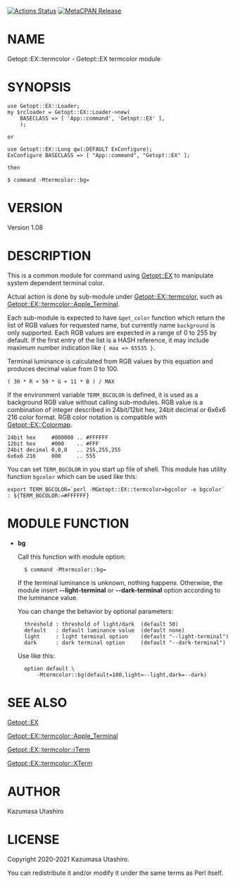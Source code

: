 [![Actions Status](https://github.com/kaz-utashiro/Getopt-EX-termcolor/workflows/test/badge.svg)](https://github.com/kaz-utashiro/Getopt-EX-termcolor/actions) [![MetaCPAN Release](https://badge.fury.io/pl/Getopt-EX-termcolor.svg)](https://metacpan.org/release/Getopt-EX-termcolor)
# NAME

Getopt::EX::termcolor - Getopt::EX termcolor module

# SYNOPSIS

    use Getopt::EX::Loader;
    my $rcloader = Getopt::EX::Loader->new(
        BASECLASS => [ 'App::command', 'Getopt::EX' ],
        );

    or

    use Getopt::EX::Long qw(:DEFAULT ExConfigure);
    ExConfigure BASECLASS => [ "App::command", "Getopt::EX" ];

    then

    $ command -Mtermcolor::bg=

# VERSION

Version 1.08

# DESCRIPTION

This is a common module for command using [Getopt::EX](https://metacpan.org/pod/Getopt%3A%3AEX) to manipulate
system dependent terminal color.

Actual action is done by sub-module under [Getopt::EX::termcolor](https://metacpan.org/pod/Getopt%3A%3AEX%3A%3Atermcolor),
such as [Getopt::EX::termcolor::Apple\_Terminal](https://metacpan.org/pod/Getopt%3A%3AEX%3A%3Atermcolor%3A%3AApple_Terminal).

Each sub-module is expected to have `&get_color` function which
return the list of RGB values for requested name, but currently name
`background` is only supported.  Each RGB values are expected in a
range of 0 to 255 by default.  If the first entry of the list is a
HASH reference, it may include maximum number indication like `{
max => 65535 }`.

Terminal luminance is calculated from RGB values by this equation and
produces decimal value from 0 to 100.

    ( 30 * R + 59 * G + 11 * B ) / MAX

If the environment variable `TERM_BGCOLOR` is defined, it is used as
a background RGB value without calling sub-modules.  RGB value is a
combination of integer described in 24bit/12bit hex, 24bit decimal or
6x6x6 216 color format.  RGB color notation is compatible with
[Getopt::EX::Colormap](https://metacpan.org/pod/Getopt%3A%3AEX%3A%3AColormap).

    24bit hex     #000000 .. #FFFFFF
    12bit hex     #000    .. #FFF
    24bit decimal 0,0,0   .. 255,255,255
    6x6x6 216     000     .. 555

You can set `TERM_BGCOLOR` in you start up file of shell.  This
module has utility function `bgcolor` which can be used like this:

    export TERM_BGCOLOR=`perl -MGetopt::EX::termcolor=bgcolor -e bgcolor`
    : ${TERM_BGCOLOR:=#FFFFFF}

# MODULE FUNCTION

- **bg**

    Call this function with module option:

        $ command -Mtermcolor::bg=

    If the terminal luminance is unknown, nothing happens.  Otherwise, the
    module insert **--light-terminal** or **--dark-terminal** option
    according to the luminance value.

    You can change the behavior by optional parameters:

        threshold : threshold of light/dark  (default 50)
        default   : default luminance value  (default none)
        light     : light terminal option    (default "--light-terminal")
        dark      : dark terminal option     (default "--dark-terminal")

    Use like this:

        option default \
            -Mtermcolor::bg(default=100,light=--light,dark=--dark)

# SEE ALSO

[Getopt::EX](https://metacpan.org/pod/Getopt%3A%3AEX)

[Getopt::EX::termcolor::Apple\_Terminal](https://metacpan.org/pod/Getopt%3A%3AEX%3A%3Atermcolor%3A%3AApple_Terminal)

[Getopt::EX::termcolor::iTerm](https://metacpan.org/pod/Getopt%3A%3AEX%3A%3Atermcolor%3A%3AiTerm)

[Getopt::EX::termcolor::XTerm](https://metacpan.org/pod/Getopt%3A%3AEX%3A%3Atermcolor%3A%3AXTerm)

# AUTHOR

Kazumasa Utashiro

# LICENSE

Copyright 2020-2021 Kazumasa Utashiro.

You can redistribute it and/or modify it under the same terms
as Perl itself.
